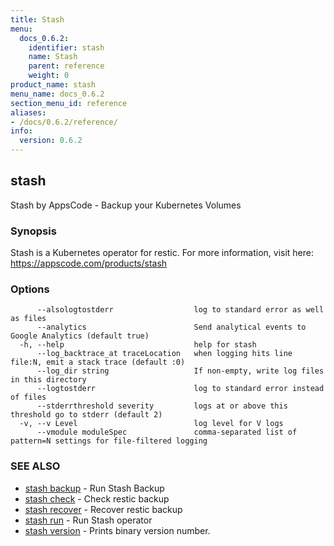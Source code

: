 ```yaml
---
title: Stash
menu:
  docs_0.6.2:
    identifier: stash
    name: Stash
    parent: reference
    weight: 0
product_name: stash
menu_name: docs_0.6.2
section_menu_id: reference
aliases:
- /docs/0.6.2/reference/
info:
  version: 0.6.2
---
```


## stash

Stash by AppsCode - Backup your Kubernetes Volumes

### Synopsis


Stash is a Kubernetes operator for restic. For more information, visit here: https://appscode.com/products/stash

### Options

```
      --alsologtostderr                  log to standard error as well as files
      --analytics                        Send analytical events to Google Analytics (default true)
  -h, --help                             help for stash
      --log_backtrace_at traceLocation   when logging hits line file:N, emit a stack trace (default :0)
      --log_dir string                   If non-empty, write log files in this directory
      --logtostderr                      log to standard error instead of files
      --stderrthreshold severity         logs at or above this threshold go to stderr (default 2)
  -v, --v Level                          log level for V logs
      --vmodule moduleSpec               comma-separated list of pattern=N settings for file-filtered logging
```

### SEE ALSO
* [stash backup](/docs/0.6.2/reference/stash_backup)	 - Run Stash Backup
* [stash check](/docs/0.6.2/reference/stash_check)	 - Check restic backup
* [stash recover](/docs/0.6.2/reference/stash_recover)	 - Recover restic backup
* [stash run](/docs/0.6.2/reference/stash_run)	 - Run Stash operator
* [stash version](/docs/0.6.2/reference/stash_version)	 - Prints binary version number.


